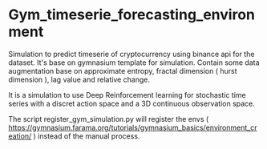 # Gym_timeserie_forecasting_environment  
  
Simulation to predict timeserie of cryptocurrency using binance api for the dataset. It's base on gymnasium template for simulation.
Contain some data augmentation base on approximate entropy, fractal dimension ( hurst dimension ), lag value and relative change.  
  
It is a simulation to use Deep Reinforcement learning for stochastic time series with a discret action space and a 3D continuous observation space.  
  
The script register_gym_simulation.py will register the envs ( https://gymnasium.farama.org/tutorials/gymnasium_basics/environment_creation/ ) instead of the manual process.
